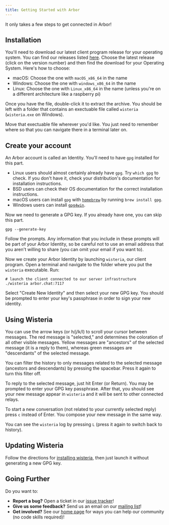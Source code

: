 ```yaml
---
title: Getting Started with Arbor
---
```


It only takes a few steps to get connected in Arbor!

## Installation

You'll need to download our latest client program release for your operating system.
You can find our releases listed [here](https://git.sr.ht/~whereswaldon/wisteria/refs). Choose the latest release (click on the version number) and then find the download for your Operating System. Here's how to choose:

- macOS: Choose the one with `macOS_x86_64` in the name
- Windows: Choose the one with `windows_x86_64` in the name
- Linux: Choose the one with `Linux_x86_64` in the name (unless you're on a different architecture like a raspberry pi)

Once you have the file, double-click it to extract the archive. You should be left with a folder that contains an exectuable file called `wisteria` (`wisteria.exe` on Windows).

Move that exectuable file wherever you'd like. You just need to remember where so that
you can navigate there in a terminal later on.

## Create your account

An Arbor account is called an Identity. You'll need to have `gpg` installed for this part.

- Linux users should almost certainly already have `gpg`. Try `which gpg` to check. If you don't have it, check your distribution's documentation for installation instructions.
- BSD users can check their OS documentation for the correct installation instructions.
- macOS users can install `gpg` with [`homebrew`](https://brew.sh/) by running `brew install gpg`.
- Windows users can install [`gpg4win`](https://www.gpg4win.org/).

Now we need to generate a GPG key. If you already have one, you can skip this part.

```shell
gpg --generate-key
```

Follow the prompts. Any information that you include in these prompts will be part of your Arbor Identity, so be careful not to use an email address that you aren't willing to share (you can omit your email if you want to).

Now we create your Arbor Identity by launching `wisteria`, our client program. Open a terminal and navigate to the folder where you put the `wisteria` executable. Run:

```shell 
# launch the client connected to our server infrastructure
./wisteria arbor.chat:7117
```

Select "Create New Identity" and then select your new GPG key. You should be prompted to enter your key's passphrase in order to sign your new identity.

## Using Wisteria

You can use the arrow keys (or h/j/k/l) to scroll your cursor between messages. The red message is "selected," and determines the coloration of all other visible messages. Yellow messages are "ancestors" of the selected message (it is a reply to them), whereas green messages are "descendants" of the selected message.

You can filter the history to only messages related to the selected message (ancestors and descendants) by pressing the spacebar. Press it again to turn this filter off.

To reply to the selected message, just hit Enter (or Return). You may be prompted to enter your GPG key passphrase. After that, you should see your new message appear in `wisteria` and it will be sent to other connected relays.

To start a new conversation (not related to your currently selected reply) press `c` instead of Enter. You compose your new message in the same way.

You can see the `wisteria` log by pressing `L` (press it again to switch back to history).


## Updating Wisteria

Follow the directions for [installing wisteria](#Installation), then just launch it without generating a new GPG key.

## Going Further

Do you want to:

- **Report a bug?** Open a ticket in our [issue tracker](https://todo.sr.ht/~whereswaldon/arbor-dev)!
- **Give us some feedback?** Send us an email on our [mailing list](https://lists.sr.ht/~whereswaldon/arbor-dev)!
- **Get involved?** See our [home page](https://arbor.chat) for ways you can help our community (no code skills required)!
